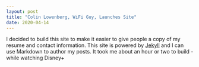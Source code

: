 ```yaml
---
layout: post
title: "Colin Lowenberg, WiFi Guy, Launches Site"
date: 2020-04-14
---
```


I decided to build this site to make it easier to give people a copy of my resume and contact information. This site is powered by [Jekyll](http://jekyllrb.com) and I can use Markdown to author my posts. It took me about an hour or two to build - while watching Disney+ 

